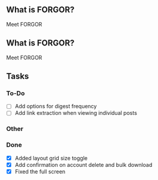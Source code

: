 ## What is FORGOR?
Meet FORGOR

## What is FORGOR?
Meet FORGOR

## Tasks

### To-Do
- [ ] Add options for digest frequency
- [ ] Add link extraction when viewing individual posts

### Other

### Done
- [x] Added layout grid size toggle
- [x] Add confirmation on account delete and bulk download
- [x] Fixed the full screen
